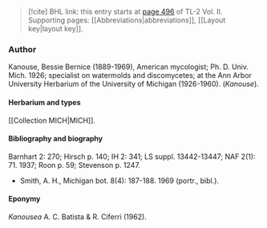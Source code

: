 > [!cite] BHL link: this entry starts at [page 496](https://www.biodiversitylibrary.org/item/103253#page/522/mode/1up) of TL-2 Vol. II.
> Supporting pages: [[Abbreviations|abbreviations]], [[Layout key|layout key]].

### Author

Kanouse, Bessie Bernice (1889-1969), American mycologist; Ph. D. Univ. Mich. 1926; specialist on watermolds and discomycetes; at the Ann Arbor University Herbarium of the University of Michigan (1926-1960). (*Kanouse*).

#### Herbarium and types

[[Collection MICH|MICH]].

#### Bibliography and biography

Barnhart 2: 270; Hirsch p. 140; IH 2: 341; LS suppl. 13442-13447; NAF 2(1): 71. 1937; Roon p. 59; Stevenson p. 1247.
- Smith, A. H., Michigan bot. 8(4): 187-188. 1969 (portr., bibl.).

#### Eponymy

*Kanousea* A. C. Batista & R. Ciferri (1962).

